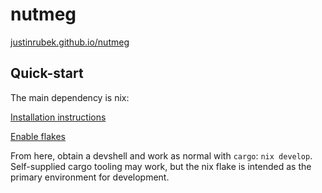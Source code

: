 # nutmeg

[justinrubek.github.io/nutmeg](https://justinrubek.github.io/nutmeg)

## Quick-start

The main dependency is nix:

[Installation instructions](https://nixos.org/download.html)

[Enable flakes](https://nixos.wiki/wiki/Flakes#Enable_flakes)


From here, obtain a devshell and work as normal with `cargo`: `nix develop`.
Self-supplied cargo tooling may work, but the nix flake is intended as the primary environment for development.
